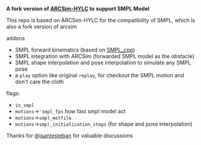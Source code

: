 **A fork version of [ARCSim-HYLC](https://git.ist.ac.at/gsperl/ARCSim-HYLC) to support SMPL Model**

This repo is based on ARCSim-HYLC for the compatibility of SMPL, which  is also a fork version of arcsim

addons

* SMPL forward kinematics (based on [SMPL_cpp](https://github.com/soulslicer/smpl_cpp)) 
* SMPL integration with ARCSim (forwarded SMPL model as the obstacle)
* SMPL shape interpolation and pose interpolation to simulate any SMPL pose
* a `play` option like original `replay`, for checkout the SMPL motion and don't care the cloth

flags:
* `is_smpl`
* `motions`->`'smpl_fps`  how fast smpl model act 
* `motions`->`smpl_motfile`
* `motions`->`smpl_initialization_steps` (for shape and pose interpolation)

Thanks for @[isantesteban](https://github.com/isantesteban) for valuable discussions
